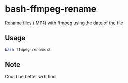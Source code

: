 # bash-ffmpeg-rename

Rename files (.MP4) with ffmpeg using the date of the file

## Usage

```bash
bash ffmpeg-rename.sh
```

## Note

Could be better with find
